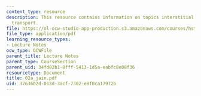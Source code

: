 ```yaml
---
content_type: resource
description: This resource contains information on topics interstitial and lymphatic
  transport.
file: https://ol-ocw-studio-app-production.s3.amazonaws.com/courses/hst-525j-tumor-pathophysiology-and-transport-phenomena-fall-2005/37636b2d013d3acf7302e8f0ca17972b_02a_jain.pdf
file_type: application/pdf
learning_resource_types:
- Lecture Notes
ocw_type: OCWFile
parent_title: Lecture Notes
parent_type: CourseSection
parent_uid: 34fd02b1-8fff-5413-1d5a-eabfc8e08f36
resourcetype: Document
title: 02a_jain.pdf
uid: 37636b2d-013d-3acf-7302-e8f0ca17972b
---
```


